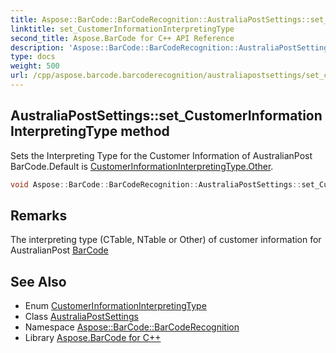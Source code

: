 ```yaml
---
title: Aspose::BarCode::BarCodeRecognition::AustraliaPostSettings::set_CustomerInformationInterpretingType method
linktitle: set_CustomerInformationInterpretingType
second_title: Aspose.BarCode for C++ API Reference
description: 'Aspose::BarCode::BarCodeRecognition::AustraliaPostSettings::set_CustomerInformationInterpretingType method. Sets the Interpreting Type for the Customer Information of AustralianPost BarCode.Default is CustomerInformationInterpretingType.Other in C++.'
type: docs
weight: 500
url: /cpp/aspose.barcode.barcoderecognition/australiapostsettings/set_customerinformationinterpretingtype/
---
```

## AustraliaPostSettings::set_CustomerInformationInterpretingType method


Sets the Interpreting Type for the Customer Information of AustralianPost BarCode.Default is [CustomerInformationInterpretingType.Other](../../../aspose.barcode/customerinformationinterpretingtype/).

```cpp
void Aspose::BarCode::BarCodeRecognition::AustraliaPostSettings::set_CustomerInformationInterpretingType(Aspose::BarCode::CustomerInformationInterpretingType value)
```

## Remarks


The interpreting type (CTable, NTable or Other) of customer information for AustralianPost [BarCode](../../../aspose.barcode/)



## See Also

* Enum [CustomerInformationInterpretingType](../../../aspose.barcode/customerinformationinterpretingtype/)
* Class [AustraliaPostSettings](../)
* Namespace [Aspose::BarCode::BarCodeRecognition](../../)
* Library [Aspose.BarCode for C++](../../../)
